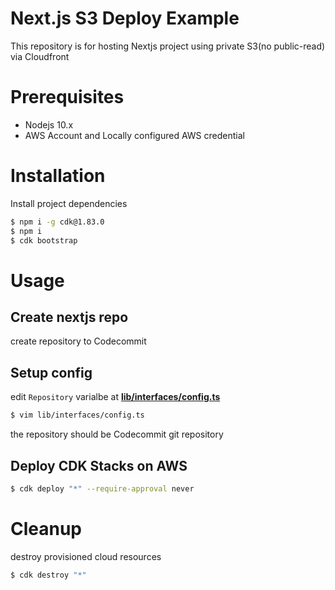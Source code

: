 # Next.js S3 Deploy Example

This repository is for hosting Nextjs project using private S3(no public-read) via Cloudfront

# Prerequisites

- Nodejs 10.x
- AWS Account and Locally configured AWS credential

# Installation

Install project dependencies

```bash
$ npm i -g cdk@1.83.0
$ npm i
$ cdk bootstrap
```

# Usage

## Create nextjs repo

create repository to Codecommit

## Setup config

edit `Repository` varialbe at [**lib/interfaces/config.ts**](lib/interfaces/config.ts)

```bash
$ vim lib/interfaces/config.ts
```

the repository should be Codecommit git repository

## Deploy CDK Stacks on AWS

```bash
$ cdk deploy "*" --require-approval never
```

# Cleanup

destroy provisioned cloud resources

```bash
$ cdk destroy "*"
```